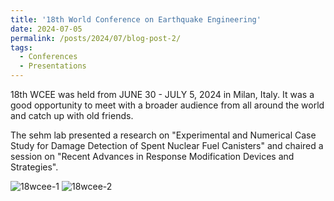 ```yaml
---
title: '18th World Conference on Earthquake Engineering'
date: 2024-07-05
permalink: /posts/2024/07/blog-post-2/
tags:
  - Conferences
  - Presentations
---
```


<p>18th WCEE was held from JUNE 30 - JULY 5, 2024 in Milan, Italy. It was a good opportunity to meet with a broader audience from all around the world and catch up with old friends.</p>

<p>The sehm lab presented a research on "Experimental and Numerical Case Study for Damage Detection of Spent Nuclear Fuel Canisters" and chaired a session on "Recent Advances in Response Modification Devices and Strategies".</p>

![18wcee-1](https://github.com/user-attachments/assets/58382183-6e05-4949-8ae1-12997265a080)
![18wcee-2](https://github.com/user-attachments/assets/911181c0-89b7-414e-977d-18fd00bd1aac)
